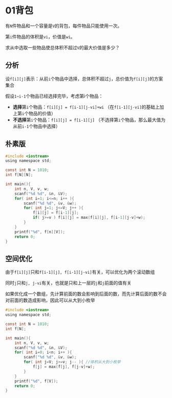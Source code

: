 # 01背包

有`N`件物品和一个容量是`V`的背包，每件物品只能使用一次。

第`i`件物品的体积是`vi`，价值是`wi`。

求从中选取一些物品使总体积不超过`V`的最大价值是多少？

## 分析
设`f[i][j]`表示：从前`i`个物品中选择，总体积不超过`j`，总价值为`f[i][j]`的方案集合

假设`1~i-1`个物品已经选择完毕，考虑第i个物品：
- **选择**第`i`个物品：`f[i][j] = f[i-1][j-vi]+wi` （在`f[i-1][j-vi]`的基础上加上第`i`个物品的价值）
- **不选择**第`i`个物品：`f[i][j] = f[i-1][j]`     （不选择第`i`个物品，那么最大值为从前`i-1`个物品中选择）

## 朴素版
```c
#include <iostream>
using namespace std;

const int N = 1010;
int f[N][N];

int main(){
    int n, V, v, w;
    scanf("%d %d", &n, &V);
    for( int i=1; i<=n; i++ ){
        scanf("%d %d", &v, &w);
        for( int j=1; j<=V; j++ ){
            f[i][j] = f[i-1][j];
            if( j>=v ) f[i][j] = max(f[i][j], f[i-1][j-v]+w);
        }
    }
    printf("%d", f[n][V]);
    return 0;
}
```

## 空间优化
由于`f[i][j]`只和`f[i-1][j], f[i-1][j-vi]`有关，可以优化为两个滚动数组

同时`j`只和`j, j-vi`有关，也就是只和上一层的`j`和`j`前面的值有关

如果优化成一个数组，先计算前面的数会影响到后面的数，而先计算后面的数不会对前面的数造成影响，因此可以从大到小枚举
```c
#include <iostream>
using namespace std;

const int N = 1010;
int f[N];  

int main(){
    int n, V, v, w;
    scanf("%d %d", &n, &V);
    for( int i=0; i<n; i++ ){
        scanf("%d %d", &v, &w);
        for( int j=V; j>=v; j-- ){ //体积从大到小枚举
            f[j] = max(f[j], f[j-v]+w);
        }
    }
    printf("%d", f[V]);
    return 0;
}
```
